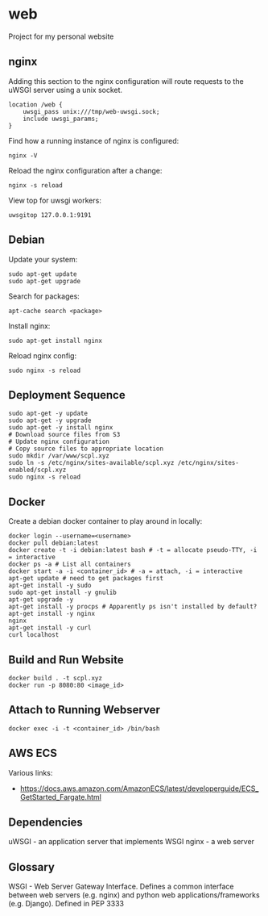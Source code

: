 # web

Project for my personal website

## nginx

Adding this section to the nginx configuration will route requests to the uWSGI server using a unix socket.

```
location /web {                                                                                                           
    uwsgi_pass unix:///tmp/web-uwsgi.sock;                                                                                
    include uwsgi_params;                                                                                                 
}
```

Find how a running instance of nginx is configured:

```
nginx -V
```

Reload the nginx configuration after a change:

```
nginx -s reload
```

View top for uwsgi workers:

```
uwsgitop 127.0.0.1:9191
```

## Debian

Update your system:

```
sudo apt-get update
sudo apt-get upgrade
```

Search for packages:

```
apt-cache search <package>
```

Install nginx:

```
sudo apt-get install nginx
```

Reload nginx config:

```
sudo nginx -s reload
```

## Deployment Sequence

```
sudo apt-get -y update
sudo apt-get -y upgrade
sudo apt-get -y install nginx
# Download source files from S3
# Update nginx configuration
# Copy source files to appropriate location
sudo mkdir /var/www/scpl.xyz
sudo ln -s /etc/nginx/sites-available/scpl.xyz /etc/nginx/sites-enabled/scpl.xyz
sudo nginx -s reload
```

## Docker

Create a debian docker container to play around in locally:

```
docker login --username=<username>
docker pull debian:latest
docker create -t -i debian:latest bash # -t = allocate pseudo-TTY, -i = interactive
docker ps -a # List all containers
docker start -a -i <container_id> # -a = attach, -i = interactive
apt-get update # need to get packages first
apt-get install -y sudo
sudo apt-get install -y gnulib
apt-get upgrade -y
apt-get install -y procps # Apparently ps isn't installed by default?
apt-get install -y nginx
nginx
apt-get install -y curl
curl localhost
```

## Build and Run Website

```
docker build . -t scpl.xyz
docker run -p 8080:80 <image_id>
```

## Attach to Running Webserver

```
docker exec -i -t <container_id> /bin/bash
```

## AWS ECS

Various links:

+ https://docs.aws.amazon.com/AmazonECS/latest/developerguide/ECS_GetStarted_Fargate.html

## Dependencies

uWSGI - an application server that implements WSGI
nginx - a web server

## Glossary

WSGI - Web Server Gateway Interface. Defines a common interface between web servers (e.g. nginx) and python web applications/frameworks (e.g. Django). Defined in PEP 3333
